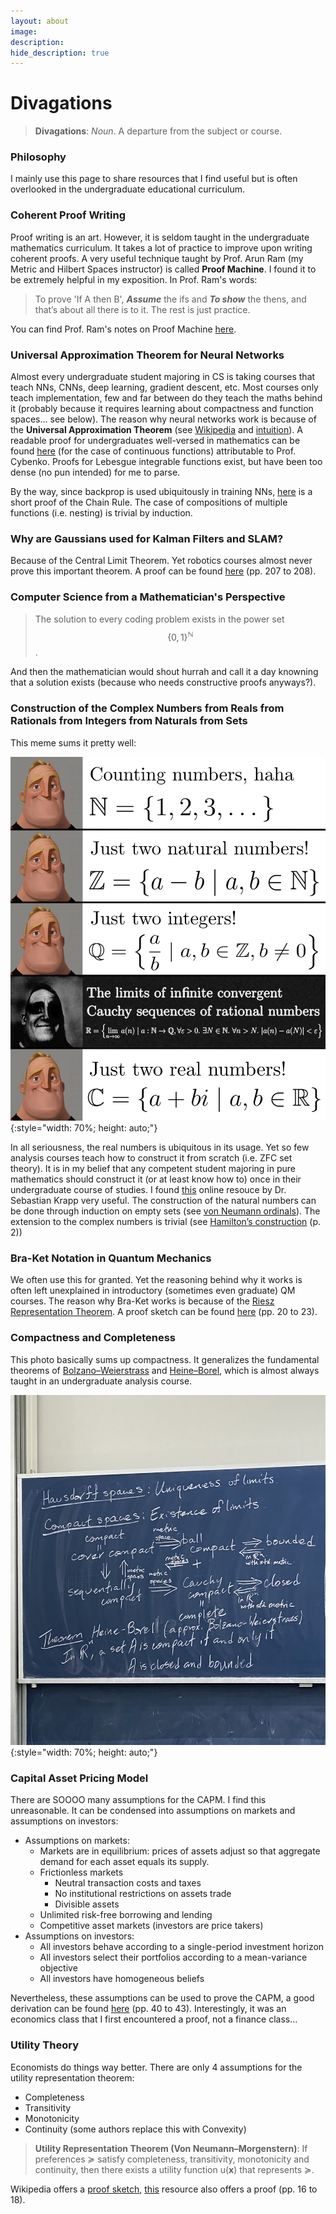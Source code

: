 ```yaml
---
layout: about
image:
description:
hide_description: true
---
```


# Divagations

> **Divagations**: *Noun*. A departure from the subject or course.

### Philosophy

I mainly use this page to share resources that I find useful but is often overlooked in the undergraduate educational curriculum.

### Coherent Proof Writing

Proof writing is an art. However, it is seldom taught in the undergraduate mathematics curriculum. 
It takes a lot of practice to improve upon writing coherent proofs. A very useful technique taught by Prof. Arun Ram (my Metric and Hilbert Spaces instructor) is called 
**Proof Machine**. I found it to be extremely helpful in my exposition. In Prof. Ram's words:

> To prove 'If A then B', ***Assume*** the ifs and ***To show*** the thens, and that’s about all there is to it. The rest is just practice.

You can find Prof. Ram's notes on Proof Machine [here](http://math.soimeme.org/~arunram/Teaching/2022MetricHilbert/ProofMachine220630.pdf).

### Universal Approximation Theorem for Neural Networks

Almost every undergraduate student majoring in CS is taking courses that teach NNs, CNNs, deep learning, gradient descent, etc. Most courses only teach implementation, few and far between do they teach the maths behind it (probably because it requires learning about compactness and function spaces... see below). The reason why neural networks work is because of the **Universal Approximation Theorem** (see [Wikipedia](https://en.wikipedia.org/wiki/Universal_approximation_theorem) and [intuition](http://neuralnetworksanddeeplearning.com/chap4.html)). A readable proof for undergraduates well-versed in mathematics can be found [here](https://link.springer.com/content/pdf/10.1007/BF02551274.pdf) (for the case of continuous functions) attributable to Prof. Cybenko. Proofs for Lebesgue integrable functions exist, but have been too dense (no pun intended) for me to parse.  

By the way, since backprop is used ubiquitously in training NNs, [here](https://www2.math.uconn.edu/~stein/virtual/Notes/Calculus/chainrule.pdf) is a short proof of the Chain Rule. The case of compositions of multiple functions (i.e. nesting) is trivial by induction.

### Why are Gaussians used for Kalman Filters and SLAM?

Because of the Central Limit Theorem. Yet robotics courses almost never prove this important theorem. A proof can be found [here](https://drive.google.com/file/d/1UIVYpoxBY5y4s5Yi0N652k-vH8_XZG1I/view?usp=sharing) (pp. 207 to 208).

### Computer Science from a Mathematician's Perspective

> The solution to every coding problem exists in the power set $${\{0,1\}^\mathbb{N}}$$.

And then the mathematician would shout hurrah and call it a day knowning that a solution exists (because who needs constructive proofs anyways?).

### Construction of the Complex Numbers from Reals from Rationals from Integers from Naturals from Sets

This meme sums it pretty well:

![Screenshot](/assets/img/custom_img/numbers.png){:style="width: 70%; height: auto;"}

In all seriousness, the real numbers is ubiquitous in its usage. Yet so few analysis courses teach how to construct it from scratch (i.e. ZFC set theory). 
It is in my belief that any competent student majoring in pure mathematics should construct it (or at least know how to) once in their undergraduate course of studies. 
I found [this](https://www.math.uni-konstanz.de/~krapp/research/Constructions_of_the_real_numbers.pdf) online resouce by Dr. Sebastian Krapp very useful. 
The construction of the natural numbers can be done through induction on empty sets (see [von Neumann ordinals](http://mathfoundations.lti.cs.cmu.edu/class2/naturals.html)). 
The extension to the complex numbers is trivial (see [Hamilton’s construction](https://drive.google.com/file/d/1e7SCssLHt4uuYQly8Wq9tRMhGeVm4Bup/view?usp=sharing) (p. 2))

### Bra-Ket Notation in Quantum Mechanics

We often use this for granted. Yet the reasoning behind why it works is often left unexplained in introductory (sometimes even graduate) QM courses. 
The reason why Bra-Ket works is because of the [Riesz Representation Theorem](https://fiveable.me/spectral-theory/unit-2/riesz-representation-theorem/study-guide/J3MuZ0kpur4LRRF1). A proof sketch can be found [here](https://drive.google.com/file/d/1_1w1yW45vHlwM31FHOFXmR8kRdYdDqNs/view?usp=sharing) (pp. 20 to 23).

### Compactness and Completeness

This photo basically sums up compactness. It generalizes the fundamental theorems of [Bolzano–Weierstrass](https://en.wikipedia.org/wiki/Bolzano%E2%80%93Weierstrass_theorem) and [Heine–Borel](https://en.wikipedia.org/wiki/Heine%E2%80%93Borel_theorem), which is almost always taught in an undergraduate analysis course.

![Screenshot](/assets/img/custom_img/compactness.jpg){:style="width: 70%; height: auto;"}

### Capital Asset Pricing Model

There are SOOOO many assumptions for the CAPM. I find this unreasonable. It can be condensed into assumptions on markets and assumptions on investors:
- Assumptions on markets:
    - Markets are in equilibrium: prices of assets adjust so that aggregate demand for each asset equals its supply.
    - Frictionless markets
        - Neutral transaction costs and taxes
        - No institutional restrictions on assets trade
        - Divisible assets
    - Unlimited risk-free borrowing and lending
    - Competitive asset markets (investors are price takers)
- Assumptions on investors:
    - All investors behave according to a single-period investment horizon
    - All investors select their portfolios according to a mean-variance objective
    - All investors have homogeneous beliefs

Nevertheless, these assumptions can be used to prove the CAPM, a good derivation can be found [here](https://drive.google.com/file/d/1gbv3ZoOk4xjkWeXXp60EGy-oGWkRsZG2/view?usp=sharing) (pp. 40 to 43). Interestingly, it was an economics class that I first encountered a proof, not a finance class...

### Utility Theory

Economists do things way better. There are only 4 assumptions for the utility representation theorem:
- Completeness
- Transitivity
- Monotonicity
- Continuity (some authors replace this with Convexity)

> **Utility Representation Theorem (Von Neumann–Morgenstern)**: If preferences ≽ satisfy completeness, transitivity, monotonicity and continuity, then there exists a utility function u(**x**) that represents ≽.

Wikipedia offers a [proof sketch](https://en.wikipedia.org/wiki/Von_Neumann%E2%80%93Morgenstern_utility_theorem), [this](https://drive.google.com/file/d/1v0S8P6yJV9gHPdDgVA6n6DvUoBBjqGV7/view?usp=sharing) resource also offers a proof (pp. 16 to 18).